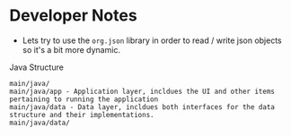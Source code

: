 # Developer Notes
 - Lets try to use the `org.json` library in order to read / write json objects so it's a bit more dynamic.

 Java Structure
```
main/java/
main/java/app - Application layer, incldues the UI and other items pertaining to running the application
main/java/data - Data layer, incldues both interfaces for the data structure and their implementations.
main/java/data/
```